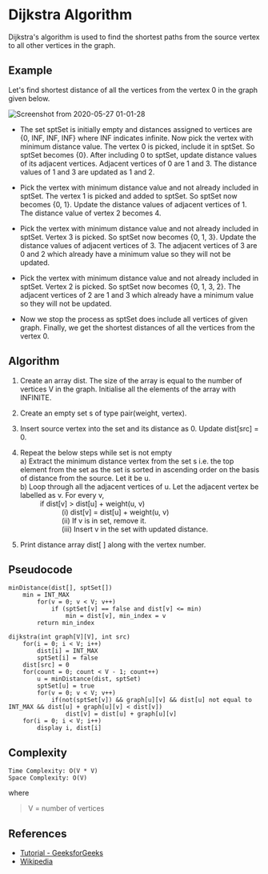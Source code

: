 # Dijkstra Algorithm

Dijkstra's algorithm is used to find the shortest paths from the source vertex to all other vertices in the graph. 

## Example

Let's find shortest distance of all the vertices from the vertex 0 in the graph given below.

![Screenshot from 2020-05-27 01-01-28](https://user-images.githubusercontent.com/43384092/82946882-c0785100-9fbc-11ea-8726-688335180c17.png)

- The set sptSet is initially empty and distances assigned to vertices are {0, INF, INF, INF} where INF indicates infinite. Now pick the vertex with minimum distance value. The vertex 0 is picked, include it in sptSet. So sptSet becomes {0}. After including 0 to sptSet, update distance values of its adjacent vertices. Adjacent vertices of 0 are 1 and 3. The distance values of 1 and 3 are updated as 1 and 2. 

- Pick the vertex with minimum distance value and not already included in sptSet. The vertex 1 is picked and added to sptSet. So sptSet now becomes {0, 1}. Update the distance values of adjacent vertices of 1. The distance value of vertex 2 becomes 4.

- Pick the vertex with minimum distance value and not already included in sptSet. Vertex 3 is picked. So sptSet now becomes {0, 1, 3}. Update the distance values of adjacent vertices of 3. The adjacent vertices of 3 are 0 and 2 which already have a minimum value so they will not be updated.

- Pick the vertex with minimum distance value and not already included in sptSet. Vertex 2 is picked. So sptSet now becomes {0, 1, 3, 2}. The adjacent vertices of 2 are 1 and 3 which already have a minimum value so they will not be updated.

- Now we stop the process as sptSet does include all vertices of given graph. Finally, we get the shortest distances of all the vertices from the vertex 0.

## Algorithm

1) Create an array dist. The size of the array is equal to the number of vertices V in the graph. Initialise all the elements of the array with INFINITE.

2) Create an empty set s of type pair(weight, vertex).

3) Insert source vertex into the set and its distance as 0.
   Update dist[src] = 0.

4) Repeat the below steps while set is not empty<br>
       a) Extract the minimum distance vertex from the set s i.e. the top element from the set as the set is sorted in ascending order on the basis of distance from the source. Let it be u.<br>
       b) Loop through all the adjacent vertices of u. Let the adjacent vertex be labelled as v. For every v,<br>
        &nbsp;&nbsp;&nbsp;&nbsp;&nbsp;&nbsp;&nbsp;&nbsp;&nbsp;&nbsp;if dist[v] > dist[u] + weight(u, v)<br>
        &nbsp;&nbsp;&nbsp;&nbsp;&nbsp;&nbsp;&nbsp;&nbsp;&nbsp;&nbsp; &nbsp;&nbsp;&nbsp;&nbsp;&nbsp;&nbsp;&nbsp;&nbsp;&nbsp;&nbsp;(i)   dist[v] = dist[u] + weight(u, v)<br>
        &nbsp;&nbsp;&nbsp;&nbsp;&nbsp;&nbsp;&nbsp;&nbsp;&nbsp;&nbsp; &nbsp;&nbsp;&nbsp;&nbsp;&nbsp;&nbsp;&nbsp;&nbsp;&nbsp;&nbsp;(ii)  If v is in set, remove it.<br>
        &nbsp;&nbsp;&nbsp;&nbsp;&nbsp;&nbsp;&nbsp;&nbsp;&nbsp;&nbsp; &nbsp;&nbsp;&nbsp;&nbsp;&nbsp;&nbsp;&nbsp;&nbsp;&nbsp;&nbsp;(iii) Insert v in the set with updated distance.<br>

5) Print distance array dist[ ] along with the vertex number.

## Pseudocode
```
minDistance(dist[], sptSet[])
    min = INT_MAX
        for(v = 0; v < V; v++)
            if (sptSet[v] == false and dist[v] <= min) 
                min = dist[v], min_index = v
        return min_index

dijkstra(int graph[V][V], int src)
    for(i = 0; i < V; i++)
        dist[i] = INT_MAX
        sptSet[i] = false
    dist[src] = 0
    for(count = 0; count < V - 1; count++)
        u = minDistance(dist, sptSet)
        sptSet[u] = true
        for(v = 0; v < V; v++)
            if(not(sptSet[v]) && graph[u][v] && dist[u] not equal to INT_MAX && dist[u] + graph[u][v] < dist[v]) 
                dist[v] = dist[u] + graph[u][v]
    for(i = 0; i < V; i++)
        display i, dist[i]
```
## Complexity 

    Time Complexity: O(V * V)
    Space Complexity: O(V)

where
>V = number of vertices<br/>

## References

* [Tutorial - GeeksforGeeks](https://www.geeksforgeeks.org/dijkstras-shortest-path-algorithm-greedy-algo-7/)
* [Wikipedia](https://en.wikipedia.org/wiki/Dijkstra%27s_algorithm)

